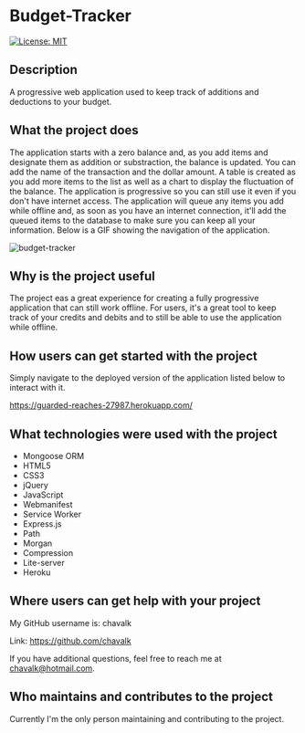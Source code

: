 # Budget-Tracker

[![License: MIT](https://img.shields.io/badge/License-MIT-yellow.svg)](https://opensource.org/licenses/MIT)

## Description

A progressive web application used to keep track of additions and deductions to your budget.

## What the project does

The application starts with a zero balance and, as you add items and designate them as addition or substraction, the balance is updated. You can add the name of the transaction and the dollar amount. A table is created as you add more items to the list as well as a chart to display the fluctuation of the balance. The application is progressive so you can still use it even if you don't have internet access. The application will queue any items you add while offline and, as soon as you have an internet connection, it'll add the queued items to the database to make sure you can keep all your information. Below is a GIF showing the navigation of the application.

![budget-tracker](./public/assets/images/budget-tracker.gif)

## Why is the project useful

The project eas a great experience for creating a fully progressive application that can still work offline. For users, it's a great tool to keep track of your credits and debits and to still be able to use the application while offline.

## How users can get started with the project

Simply navigate to the deployed version of the application listed below to interact with it.

https://guarded-reaches-27987.herokuapp.com/

## What technologies were used with the project

* Mongoose ORM
* HTML5
* CSS3
* jQuery
* JavaScript
* Webmanifest
* Service Worker
* Express.js
* Path
* Morgan
* Compression
* Lite-server
* Heroku

## Where users can get help with your project

My GitHub username is: chavalk

Link: https://github.com/chavalk

If you have additional questions, feel free to reach me at chavalk@hotmail.com.

## Who maintains and contributes to the project

Currently I'm the only person maintaining and contributing to the project.